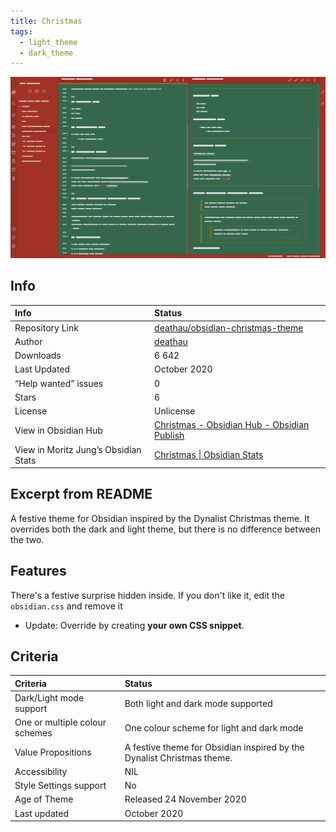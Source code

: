 ```yaml
---
title: Christmas
tags:
  - light_theme
  - dark_theme
---
```


<img src="https://raw.githubusercontent.com/deathau/obsidian-christmas-theme/refs/heads/master/screenshot.png">

## Info

| Info                                 | Status                                                                                                                                                     |
| :----------------------------------- | :--------------------------------------------------------------------------------------------------------------------------------------------------------- |
| Repository Link                      | [deathau/obsidian-christmas-theme](https://github.com/deathau/obsidian-christmas-theme)                                                                    |
| Author                               | [deathau](https://github.com/deathau)                                                                                                                      |
| Downloads                            | 6 642                                                                                                                                                      |
| Last Updated                         | October 2020                                                                                                                                               |
| “Help wanted” issues                 | 0                                                                                                                                                          |
| Stars                                | 6                                                                                                                                                          |
| License                              | Unlicense                                                                                                                                                  |
| View in Obsidian Hub                 | [Christmas \- Obsidian Hub \- Obsidian Publish](https://publish.obsidian.md/hub/02+-+Community+Expansions/02.05+All+Community+Expansions/Themes/Christmas) |
| View in Moritz Jung’s Obsidian Stats | [Christmas \| Obsidian Stats](https://www.moritzjung.dev/obsidian-stats/themes/christmas/)                                                                 |

## Excerpt from README

A festive theme for Obsidian inspired by the Dynalist Christmas theme.
It overrides both the dark and light theme, but there is no difference between the two.

## Features

There's a festive surprise hidden inside. If you don't like it, edit the `obsidian.css` and remove it

- Update: Override by creating **your own CSS snippet**.

## Criteria

| Criteria                       | Status                                                                 |
| :----------------------------- | :--------------------------------------------------------------------- |
| Dark/Light mode support        | Both light and dark mode supported                                     |
| One or multiple colour schemes | One colour scheme for light and dark mode                              |
| Value Propositions             | A festive theme for Obsidian inspired by the Dynalist Christmas theme. |
| Accessibility                  | NIL                                                                    |
| Style Settings support         | No                                                                     |
| Age of Theme                   | Released 24 November 2020                                              |
| Last updated                   | October 2020                                                           |
